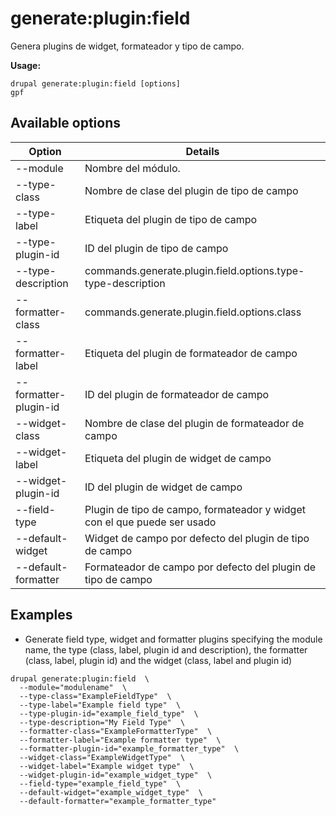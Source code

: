 # generate:plugin:field
Genera plugins de widget, formateador y tipo de campo.

**Usage:**
```
drupal generate:plugin:field [options]
gpf
```

## Available options
Option | Details
-------|-------------
--module | Nombre del módulo.
--type-class | Nombre de clase del plugin de tipo de campo
--type-label | Etiqueta del plugin de tipo de campo
--type-plugin-id | ID del plugin de tipo de campo
--type-description | commands.generate.plugin.field.options.type-type-description
--formatter-class | commands.generate.plugin.field.options.class
--formatter-label | Etiqueta del plugin de formateador de campo
--formatter-plugin-id | ID del plugin de formateador de campo
--widget-class | Nombre de clase del plugin de formateador de campo
--widget-label | Etiqueta del plugin de widget de campo
--widget-plugin-id | ID del plugin de widget de campo
--field-type | Plugin de tipo de campo, formateador y widget con el que puede ser usado
--default-widget | Widget de campo por defecto del plugin de tipo de campo
--default-formatter | Formateador de campo por defecto del plugin de tipo de campo

## Examples
* Generate field type, widget and formatter plugins specifying the module name, the type (class, label, plugin id and description), the formatter (class, label, plugin id) and the widget (class, label and plugin id)
```
drupal generate:plugin:field  \
  --module="modulename"  \
  --type-class="ExampleFieldType"  \
  --type-label="Example field type"  \
  --type-plugin-id="example_field_type"  \
  --type-description="My Field Type"  \
  --formatter-class="ExampleFormatterType"  \
  --formatter-label="Example formatter type"  \
  --formatter-plugin-id="example_formatter_type"  \
  --widget-class="ExampleWidgetType"  \
  --widget-label="Example widget type"  \
  --widget-plugin-id="example_widget_type"  \
  --field-type="example_field_type"  \
  --default-widget="example_widget_type"  \
  --default-formatter="example_formatter_type"
```
